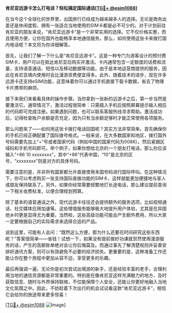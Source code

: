 **肯尼亚远游卡怎么打电话？轻松搞定国际通话[[TG💪+ @esim1088](https://t.me/s/esim1088)]**

在当今这个全球化的世界里，出国旅行已经成为越来越多人的选择。无论是商务出差还是休闲度假，拥有一张适合当地使用的SIM卡都是必不可少的。对于计划前往肯尼亚的朋友来说，“肯尼亚远游卡”是一个非常实用的选择。它不仅价格实惠，而且使用方便，让你在国外也能畅享本地通信服务。那么，如何使用这张卡来拨打国内电话呢？本文将为你详细解答。

首先，让我们了解一下什么是“肯尼亚远游卡”。这是一种专门为游客设计的预付费SIM卡，用户可以在抵达肯尼亚后购买并激活。卡内通常包含一定额度的话费和流量，支持语音通话、短信以及移动数据等功能。由于是本地运营商提供的服务，因此在肯尼亚境内使用时会比漫游资费便宜得多。此外，随着技术的进步，现在许多远游卡还支持eSIM功能，这意味着你可以通过手机直接下载卡数据，省去了物理卡片携带的麻烦。

接下来我们来看看具体的操作步骤。当你拿到一张新的远游卡之后，第一步当然是要激活它。通常情况下，激活过程很简单：只需插入手机后按照屏幕提示输入相应的代码即可完成注册。如果遇到问题，也可以联系客服热线寻求帮助。激活成功后，记得检查账户余额是否充足，因为只有当余额足够时才能正常使用各项服务。

那么问题来了——如何用这张卡拨打电话回国呢？其实方法非常简单。首先确保你的手机已经正确配置了国际拨号格式。一般来说，在大多数国家和地区，拨打国外号码需要先加上“+”号或者国家代码（例如中国的国家代码为0086）。然后紧跟区域码和手机号码即可。举个例子，如果你想给北京的一个朋友打电话，那么你应该输入“+86 10 xxxxxxxx”，其中“+86”代表中国，“10”是北京的区号，“xxxxxxxx”则是对方的具体号码。

需要注意的是，并非所有国家都允许直接使用本国号码进行国际呼叫。在这种情况下，你可以考虑购买一张支持国际直拨功能的SIM卡，这样就能更加便捷地与家人或朋友保持联系了。另外，如果你经常需要频繁地打长途电话，那么建议提前查询一下相关收费标准，以便合理规划预算。

除了基本的语音通话之外，现代远游卡往往还会提供额外的服务选项，比如视频通话、社交媒体应用加速等。这些增值服务能够极大地提升用户体验，尤其是在异国他乡时更是显得尤为重要。当然啦，这些高级功能可能会产生额外费用，所以大家一定要根据自己的实际需求来选择合适的产品。

说到这里，可能有人会问：“既然这么方便，那为什么还要花时间研究这些东西呢？”答案很简单——省钱！试想一下，如果没有提前做好功课就贸然使用漫游服务的话，产生的高额账单绝对会让你后悔莫及。而通过事先了解清楚规则并妥善安排好通讯方案，则可以有效避免不必要的经济损失。更重要的是，这种准备工作还能让你在整个旅程中更加从容不迫，享受更多的乐趣。

最后再强调一遍，无论你是初次尝试出境游的新手，还是经验丰富的老手，合理利用当地的通信资源都是非常重要的。特别是在像肯尼亚这样充满魅力的地方，及时获取信息、随时与外界保持联络，不仅能保障个人安全，还能让你更好地融入当地文化氛围之中。因此，不妨趁着下次出行的机会试试看这款“肯尼亚远游卡”，相信它会给你的旅途带来更多惊喜！

[[TG💪+ @esim1088](https://t.me/s/esim1088) ![Image](https://i.postimg.cc/4NQfJmqS/Snipaste-2025-05-13-00-14-12.png)]